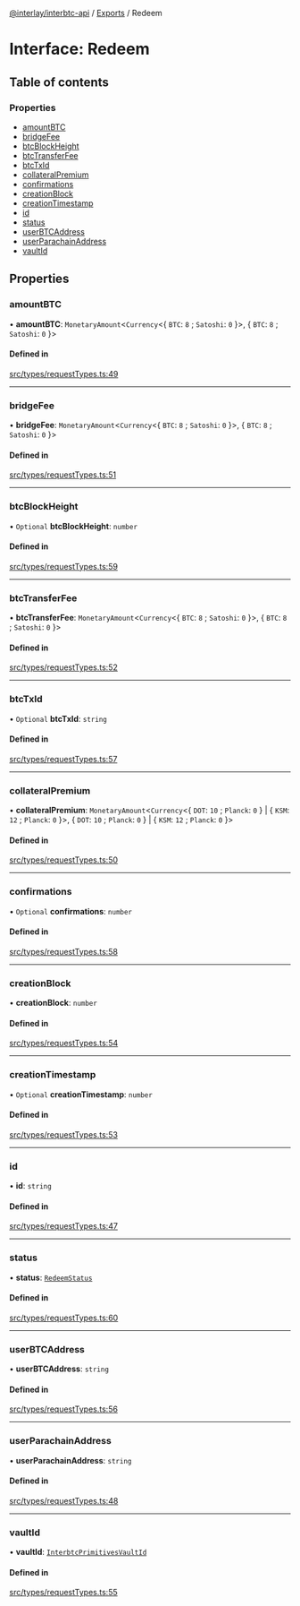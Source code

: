 [@interlay/interbtc-api](/README.md) / [Exports](/modules.md) / Redeem

# Interface: Redeem

## Table of contents

### Properties

- [amountBTC](/interfaces/Redeem.md#amountbtc)
- [bridgeFee](/interfaces/Redeem.md#bridgefee)
- [btcBlockHeight](/interfaces/Redeem.md#btcblockheight)
- [btcTransferFee](/interfaces/Redeem.md#btctransferfee)
- [btcTxId](/interfaces/Redeem.md#btctxid)
- [collateralPremium](/interfaces/Redeem.md#collateralpremium)
- [confirmations](/interfaces/Redeem.md#confirmations)
- [creationBlock](/interfaces/Redeem.md#creationblock)
- [creationTimestamp](/interfaces/Redeem.md#creationtimestamp)
- [id](/interfaces/Redeem.md#id)
- [status](/interfaces/Redeem.md#status)
- [userBTCAddress](/interfaces/Redeem.md#userbtcaddress)
- [userParachainAddress](/interfaces/Redeem.md#userparachainaddress)
- [vaultId](/interfaces/Redeem.md#vaultid)

## Properties

### <a id="amountbtc" name="amountbtc"></a> amountBTC

• **amountBTC**: `MonetaryAmount`<`Currency`<{ `BTC`: ``8`` ; `Satoshi`: ``0``  }\>, { `BTC`: ``8`` ; `Satoshi`: ``0``  }\>

#### Defined in

[src/types/requestTypes.ts:49](https://github.com/interlay/interbtc-api/blob/b81f698/src/types/requestTypes.ts#L49)

___

### <a id="bridgefee" name="bridgefee"></a> bridgeFee

• **bridgeFee**: `MonetaryAmount`<`Currency`<{ `BTC`: ``8`` ; `Satoshi`: ``0``  }\>, { `BTC`: ``8`` ; `Satoshi`: ``0``  }\>

#### Defined in

[src/types/requestTypes.ts:51](https://github.com/interlay/interbtc-api/blob/b81f698/src/types/requestTypes.ts#L51)

___

### <a id="btcblockheight" name="btcblockheight"></a> btcBlockHeight

• `Optional` **btcBlockHeight**: `number`

#### Defined in

[src/types/requestTypes.ts:59](https://github.com/interlay/interbtc-api/blob/b81f698/src/types/requestTypes.ts#L59)

___

### <a id="btctransferfee" name="btctransferfee"></a> btcTransferFee

• **btcTransferFee**: `MonetaryAmount`<`Currency`<{ `BTC`: ``8`` ; `Satoshi`: ``0``  }\>, { `BTC`: ``8`` ; `Satoshi`: ``0``  }\>

#### Defined in

[src/types/requestTypes.ts:52](https://github.com/interlay/interbtc-api/blob/b81f698/src/types/requestTypes.ts#L52)

___

### <a id="btctxid" name="btctxid"></a> btcTxId

• `Optional` **btcTxId**: `string`

#### Defined in

[src/types/requestTypes.ts:57](https://github.com/interlay/interbtc-api/blob/b81f698/src/types/requestTypes.ts#L57)

___

### <a id="collateralpremium" name="collateralpremium"></a> collateralPremium

• **collateralPremium**: `MonetaryAmount`<`Currency`<{ `DOT`: ``10`` ; `Planck`: ``0``  } \| { `KSM`: ``12`` ; `Planck`: ``0``  }\>, { `DOT`: ``10`` ; `Planck`: ``0``  } \| { `KSM`: ``12`` ; `Planck`: ``0``  }\>

#### Defined in

[src/types/requestTypes.ts:50](https://github.com/interlay/interbtc-api/blob/b81f698/src/types/requestTypes.ts#L50)

___

### <a id="confirmations" name="confirmations"></a> confirmations

• `Optional` **confirmations**: `number`

#### Defined in

[src/types/requestTypes.ts:58](https://github.com/interlay/interbtc-api/blob/b81f698/src/types/requestTypes.ts#L58)

___

### <a id="creationblock" name="creationblock"></a> creationBlock

• **creationBlock**: `number`

#### Defined in

[src/types/requestTypes.ts:54](https://github.com/interlay/interbtc-api/blob/b81f698/src/types/requestTypes.ts#L54)

___

### <a id="creationtimestamp" name="creationtimestamp"></a> creationTimestamp

• `Optional` **creationTimestamp**: `number`

#### Defined in

[src/types/requestTypes.ts:53](https://github.com/interlay/interbtc-api/blob/b81f698/src/types/requestTypes.ts#L53)

___

### <a id="id" name="id"></a> id

• **id**: `string`

#### Defined in

[src/types/requestTypes.ts:47](https://github.com/interlay/interbtc-api/blob/b81f698/src/types/requestTypes.ts#L47)

___

### <a id="status" name="status"></a> status

• **status**: [`RedeemStatus`](/enums/RedeemStatus.md)

#### Defined in

[src/types/requestTypes.ts:60](https://github.com/interlay/interbtc-api/blob/b81f698/src/types/requestTypes.ts#L60)

___

### <a id="userbtcaddress" name="userbtcaddress"></a> userBTCAddress

• **userBTCAddress**: `string`

#### Defined in

[src/types/requestTypes.ts:56](https://github.com/interlay/interbtc-api/blob/b81f698/src/types/requestTypes.ts#L56)

___

### <a id="userparachainaddress" name="userparachainaddress"></a> userParachainAddress

• **userParachainAddress**: `string`

#### Defined in

[src/types/requestTypes.ts:48](https://github.com/interlay/interbtc-api/blob/b81f698/src/types/requestTypes.ts#L48)

___

### <a id="vaultid" name="vaultid"></a> vaultId

• **vaultId**: [`InterbtcPrimitivesVaultId`](/interfaces/InterbtcPrimitivesVaultId.md)

#### Defined in

[src/types/requestTypes.ts:55](https://github.com/interlay/interbtc-api/blob/b81f698/src/types/requestTypes.ts#L55)
